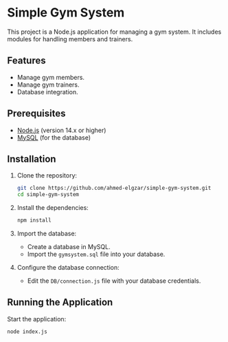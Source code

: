 # Simple Gym System

This project is a Node.js application for managing a gym system. It includes modules for handling members and trainers.

## Features

- Manage gym members.
- Manage gym trainers.
- Database integration.

## Prerequisites

- [Node.js](https://nodejs.org/) (version 14.x or higher)
- [MySQL](https://www.mysql.com/) (for the database)

## Installation

1. Clone the repository:

    ```bash
    git clone https://github.com/ahmed-elgzar/simple-gym-system.git
    cd simple-gym-system
    ```

2. Install the dependencies:

    ```bash
    npm install
    ```

3. Import the database:

    - Create a database in MySQL.
    - Import the `gymsystem.sql` file into your database.

4. Configure the database connection:

    - Edit the `DB/connection.js` file with your database credentials.

## Running the Application

Start the application:

```bash
node index.js
